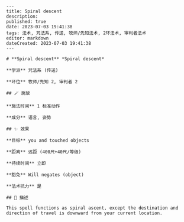 
    ---
    title: Spiral descent
    description: 
    published: true
    date: 2023-07-03 19:41:38
    tags: 法术, 咒法系, 传送, 牧师/先知法术, 2环法术, 审判者法术
    editor: markdown
    dateCreated: 2023-07-03 19:41:38
    ---

    # **Spiral descent** *Spiral descent*

    **学派** 咒法系 (传送) 

    **环位** 牧师/先知 2, 审判者 2

    ## 🪄 施放

    **施法时间** 1 标准动作

    **成分** 语言, 姿势

    ## ✨ 效果 

    **目标** you and touched objects 

    **距离** 远距 (400尺+40尺/等级)  

    **持续时间** 立即 

    **豁免** Will negates (object)

    **法术抗力** 是

    ## 📖 描述

    This spell functions as spiral ascent, except the destination and direction of travel is downward from your current location.
    